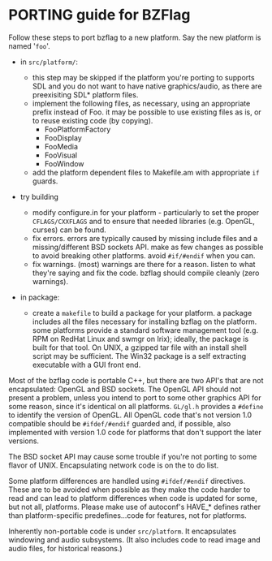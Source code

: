 # PORTING guide for BZFlag

Follow these steps to port bzflag to a new platform.  Say the
new platform is named '`foo`'.

  * in `src/platform/`:
    * this step may be skipped if the platform you're porting to
      supports SDL and you do not want to have native graphics/audio,
      as there are preexisiting SDL* platform files.
    * implement the following files, as necessary, using an appropriate
      prefix instead of Foo.  it may be possible to use existing files
      as is, or to reuse existing code (by copying).
      * FooPlatformFactory
      * FooDisplay
      * FooMedia
      * FooVisual
      * FooWindow
    * add the platform dependent files to Makefile.am with appropriate
      `if` guards.

  * try building
    * modify configure.in for your platform - particularly
      to set the proper `CFLAGS/CXXFLAGS` and to ensure that needed
      libraries (e.g. OpenGL, curses) can be found.
    * fix errors.  errors are typically caused by missing include
      files and a missing/different BSD sockets API.  make as few
      changes as possible to avoid breaking other platforms.
      avoid `#if/#endif` when you can.
    * fix warnings.  (most) warnings are there for a reason.
      listen to what they're saying and fix the code.  bzflag
      should compile cleanly (zero warnings).

  * in package:
    * create a `makefile` to build a package for your platform.
      a package includes all the files necessary for installing
      bzflag on the platform.  some platforms provide a standard
      software management tool (e.g. RPM on RedHat Linux and
      swmgr on Irix);  ideally, the package is built for that
      tool.  On UNIX, a gzipped tar file with an install shell
      script may be sufficient.  The Win32 package is a self
      extracting executable with a GUI front end.

Most of the bzflag code is portable C++, but there are two API's
that are not encapsulated:  OpenGL and BSD sockets.  The OpenGL
API should not present a problem, unless you intend to port to
some other graphics API for some reason, since it's identical
on all platforms.  `GL/gl.h` provides a `#define` to identify the
version of OpenGL.  All OpenGL code that's not version 1.0
compatible should be `#ifdef/#endif` guarded and, if possible,
also implemented with version 1.0 code for platforms that don't
support the later versions.

The BSD socket API may cause some trouble if you're not porting
to some flavor of UNIX.  Encapsulating network code is on the
to do list.

Some platform differences are handled using `#ifdef/#endif`
directives.  These are to be avoided when possible as they make
the code harder to read and can lead to platform differences
when code is updated for some, but not all, platforms.  Please
make use of autoconf's HAVE_* defines rather than
platform-specific predefines...code for features, not for
platforms.

Inherently non-portable code is under `src/platform`.  It
encapsulates windowing and audio subsystems.  (It also includes
code to read image and audio files, for historical reasons.)